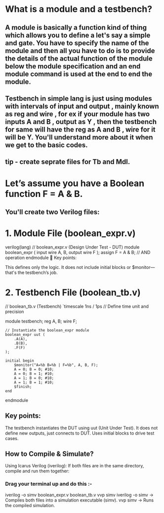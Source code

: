 # What is a module and a testbench?
## A module is basically a function kind of thing which allows you to define a let's say a simple and gate. You have to specify the name of the module and then all you have to do is to provide the details of the actual function of the module below the module specification and an end module command is used at the end to end the module.
## Testbench in simple lang is just using modules with intervals of input and output , mainly known as reg and wire , for ex if your module has two inputs A and B , output as Y , then the testbench for same will have the reg as A and B , wire for it will be Y. You'll understand more about it when we get to the basic codes.

## tip - create seprate files for Tb and Mdl.

# Let’s assume you have a Boolean function F = A & B.
## You'll create two Verilog files:

# 1. Module File (boolean_expr.v)
verilog(lang)
// boolean_expr.v (Design Under Test - DUT)
module boolean_expr (
    input wire A, B,
    output wire F
);
    assign F = A & B;  // AND operation
endmodule
📌 Key points:

This defines only the logic.
It does not include initial blocks or $monitor—that's the testbench’s job.
# 2. Testbench File (boolean_tb.v)
// boolean_tb.v (Testbench)
`timescale 1ns / 1ps  // Define time unit and precision

module testbench;
    reg A, B;
    wire F;
    
    // Instantiate the boolean_expr module
    boolean_expr uut (
        .A(A),
        .B(B),
        .F(F)
    );

    initial begin
        $monitor("A=%b B=%b | F=%b", A, B, F);
        A = 0; B = 0; #10;
        A = 0; B = 1; #10;
        A = 1; B = 0; #10;
        A = 1; B = 1; #10;
        $finish;
    end
endmodule
## Key points:

The testbench instantiates the DUT using uut (Unit Under Test).
It does not define new outputs, just connects to DUT.
Uses initial blocks to drive test cases.

## How to Compile & Simulate?
Using Icarus Verilog (iverilog):
If both files are in the same directory, compile and run them together:

### Drag your terminal up and do this :-

iverilog -o simv boolean_expr.v boolean_tb.v
vvp simv
iverilog -o simv → Compiles both files into a simulation executable (simv).
vvp simv → Runs the compiled simulation.
